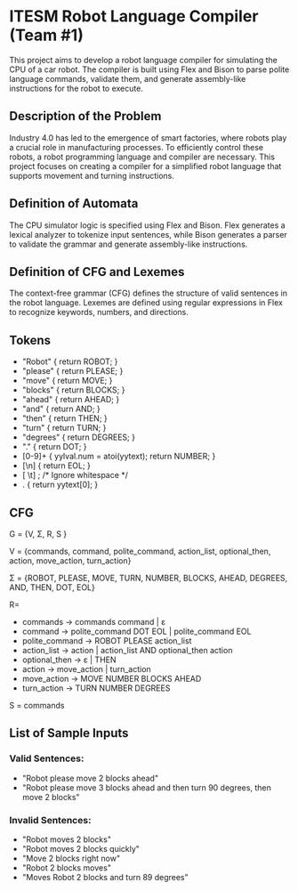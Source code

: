 # ITESM Robot Language Compiler (Team #1)

This project aims to develop a robot language compiler for simulating the CPU of a car robot. The compiler is built using Flex and Bison to parse polite language commands, validate them, and generate assembly-like instructions for the robot to execute.

## Description of the Problem

Industry 4.0 has led to the emergence of smart factories, where robots play a crucial role in manufacturing processes. To efficiently control these robots, a robot programming language and compiler are necessary. This project focuses on creating a compiler for a simplified robot language that supports movement and turning instructions.

## Definition of Automata

The CPU simulator logic is specified using Flex and Bison. Flex generates a lexical analyzer to tokenize input sentences, while Bison generates a parser to validate the grammar and generate assembly-like instructions.

## Definition of CFG and Lexemes

The context-free grammar (CFG) defines the structure of valid sentences in the robot language. Lexemes are defined using regular expressions in Flex to recognize keywords, numbers, and directions.

## Tokens
- "Robot"                         { return ROBOT; }
- "please"                        { return PLEASE; }
- "move"                          { return MOVE; }
- "blocks"                        { return BLOCKS; }
- "ahead"                         { return AHEAD; }
- "and"                           { return AND; }
- "then"                          { return THEN; }
- "turn"                          { return TURN; }
- "degrees"                       { return DEGREES; }
- "."                             { return DOT; }
- [0-9]+                          { yylval.num = atoi(yytext); return NUMBER; }
- [\n]                            { return EOL; }
- [ \t]                           ; /* Ignore whitespace */
- .                               { return yytext[0]; }

## CFG
G = {V, Σ, R, S }

V = {commands, command, polite_command, action_list, optional_then, action, move_action, turn_action}

Σ = {ROBOT, PLEASE, MOVE, TURN, NUMBER, BLOCKS, AHEAD, DEGREES, AND, THEN, DOT, EOL}

R= 
- commands 	    →  commands command | ε
- command 	    → polite_command DOT EOL | polite_command EOL
- polite_command → ROBOT PLEASE action_list
- action_list           → action | action_list AND optional_then action
- optional_then      → ε | THEN
- action                  → move_action | turn_action
- move_action       → MOVE NUMBER BLOCKS AHEAD
- turn_action         → TURN NUMBER DEGREES

S = commands



## List of Sample Inputs

### Valid Sentences:

- "Robot please move 2 blocks ahead"
- "Robot please move 3 blocks ahead and then turn 90 degrees, then move 2 blocks"

### Invalid Sentences:

- "Robot moves 2 blocks"
- "Robot moves 2 blocks quickly"
- "Move 2 blocks right now"
- "Robot 2 blocks moves"
- "Moves Robot 2 blocks and turn 89 degrees"
